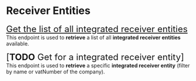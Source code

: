 # Receiver Entities
<font size="5">[Get the list of all integrated receiver entities](../notebooks/get-destinations.ipynb)</font><br>
This endpoint is used to **retrieve** a list of all **integrated receiver entities** available.

<font size="5">[**TODO** Get for a integrated receiver entity]</font><br>
This endpoint is used to **retrieve** a specific **integrated receiver entity** (filter by name or vatNumber of the company).
